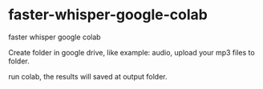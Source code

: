 # faster-whisper-google-colab
faster whisper google colab

Create folder in google drive, like example: audio, upload your mp3 files to folder.

run colab, the results will saved at output folder.
